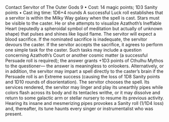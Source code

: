 Contact Servitor of The Outer Gods 9
• Cost:  14 magic points; 1D3 Sanity points
•
 Cast
ing time: 1D6+4 rounds
A successful Luck roll establishes that a servitor is within the 
Milky Way galaxy when the spell is cast. Stars must be visible 
to the caster. He or she attempts to visualize Azathoth’s 
Ineffable Heart (reputedly a spheroidal symbol of meditation 
but actually of unknown shape) that pulses and shines like 
liquid flame. The servitor will expect a blood sacrifice. If the nominated sacrifice is inadequate, the servitor devours the 
caster. If the servitor accepts the sacrifice, it agrees to perform 
one simple task for the caster. Such tasks may include a 
question concerning Azathoth’s Court or another cosmic 
matter (a successful Persuade roll is required); the answer 
grants +1D3 points of Cthulhu Mythos to the questioner—
the answer is meaningless to onlookers. Alternatively, or 
in addition, the servitor may impart a spell directly to the 
caster’s brain if the Persuade roll is an Extreme success 
(causing the loss of 1D8 Sanity points and 1D10 rounds of 
disorientation). The servitor chooses the spell.
Its services rendered, the servitor may linger and play 
its unearthly pipes while colors flash across its body and 
its tentacles writhe, or it may dissolve and return to some 
galactic arm or stellar nursery to resume its previous 
activity. Hearing its insane and mesmerizing pipes provokes 
a Sanity roll (1/1D4 loss) and, thereafter, its tune haunts every singer or instrumentalist who was present. 
